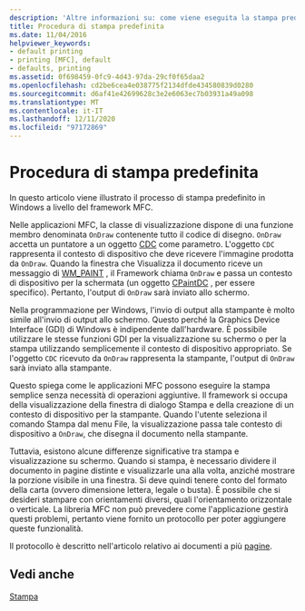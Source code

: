 ```yaml
---
description: 'Altre informazioni su: come viene eseguita la stampa predefinita'
title: Procedura di stampa predefinita
ms.date: 11/04/2016
helpviewer_keywords:
- default printing
- printing [MFC], default
- defaults, printing
ms.assetid: 0f698459-0fc9-4d43-97da-29cf0f65daa2
ms.openlocfilehash: cd2be6cea4e038775f2134dfde434580839d0280
ms.sourcegitcommit: d6af41e42699628c3e2e6063ec7b03931a49a098
ms.translationtype: MT
ms.contentlocale: it-IT
ms.lasthandoff: 12/11/2020
ms.locfileid: "97172869"
---
```

# <a name="how-default-printing-is-done"></a>Procedura di stampa predefinita

In questo articolo viene illustrato il processo di stampa predefinito in Windows a livello del framework MFC.

Nelle applicazioni MFC, la classe di visualizzazione dispone di una funzione membro denominata `OnDraw` contenente tutto il codice di disegno. `OnDraw` accetta un puntatore a un oggetto [CDC](reference/cdc-class.md) come parametro. L'oggetto `CDC` rappresenta il contesto di dispositivo che deve ricevere l'immagine prodotta da `OnDraw`. Quando la finestra che Visualizza il documento riceve un messaggio di [WM_PAINT](/windows/win32/gdi/wm-paint) , il Framework chiama `OnDraw` e passa un contesto di dispositivo per la schermata (un oggetto [CPaintDC](reference/cpaintdc-class.md) , per essere specifico). Pertanto, l'output di `OnDraw` sarà inviato allo schermo.

Nella programmazione per Windows, l'invio di output alla stampante è molto simile all'invio di output allo schermo. Questo perché la Graphics Device Interface (GDI) di Windows è indipendente dall'hardware. È possibile utilizzare le stesse funzioni GDI per la visualizzazione su schermo o per la stampa utilizzando semplicemente il contesto di dispositivo appropriato. Se l'oggetto `CDC` ricevuto da `OnDraw` rappresenta la stampante, l'output di `OnDraw` sarà inviato alla stampante.

Questo spiega come le applicazioni MFC possono eseguire la stampa semplice senza necessità di operazioni aggiuntive. Il framework si occupa della visualizzazione della finestra di dialogo Stampa e della creazione di un contesto di dispositivo per la stampante. Quando l'utente seleziona il comando Stampa dal menu File, la visualizzazione passa tale contesto di dispositivo a `OnDraw`, che disegna il documento nella stampante.

Tuttavia, esistono alcune differenze significative tra stampa e visualizzazione su schermo. Quando si stampa, è necessario dividere il documento in pagine distinte e visualizzarle una alla volta, anziché mostrare la porzione visibile in una finestra. Si deve quindi tenere conto del formato della carta (ovvero dimensione lettera, legale o busta). È possibile che si desideri stampare con orientamenti diversi, quali l'orientamento orizzontale o verticale. La libreria MFC non può prevedere come l'applicazione gestirà questi problemi, pertanto viene fornito un protocollo per poter aggiungere queste funzionalità.

Il protocollo è descritto nell'articolo relativo ai documenti a più [pagine](multipage-documents.md).

## <a name="see-also"></a>Vedi anche

[Stampa](printing.md)
